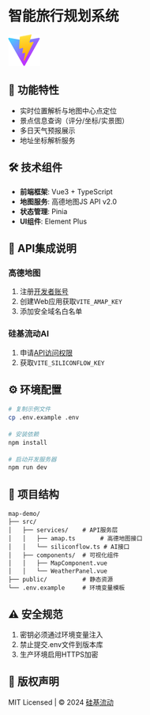 # 智能旅行规划系统
![高德地图可视化](public/vite.svg)

## 🌟 功能特性
- 实时位置解析与地图中心点定位
- 景点信息查询（评分/坐标/实景图）
- 多日天气预报展示
- 地址坐标解析服务

## 🛠️ 技术组件
- **前端框架**: Vue3 + TypeScript
- **地图服务**: 高德地图JS API v2.0
- **状态管理**: Pinia
- **UI组件**: Element Plus

## 🔑 API集成说明
### 高德地图
1. 注册[开发者账号](https://lbs.amap.com/)
2. 创建Web应用获取`VITE_AMAP_KEY`
3. 添加安全域名白名单

### 硅基流动AI
1. 申请[API访问权限](https://siliconflow.cn/)
2. 获取`VITE_SILICONFLOW_KEY`

## ⚙️ 环境配置
```bash
# 复制示例文件
cp .env.example .env

# 安装依赖
npm install

# 启动开发服务器
npm run dev
```

## 📂 项目结构
```
map-demo/
├── src/
│   ├── services/    # API服务层
│   │   ├── amap.ts       # 高德地图接口
│   │   └── siliconflow.ts # AI接口
│   ├── components/  # 可视化组件
│   │   ├── MapComponent.vue
│   │   └── WeatherPanel.vue
├── public/          # 静态资源
└── .env.example     # 环境变量模板
```

## ⚠️ 安全规范
1. 密钥必须通过环境变量注入
2. 禁止提交.env文件到版本库
3. 生产环境启用HTTPS加密

## 📜 版权声明
MIT Licensed | © 2024 [硅基流动](https://siliconflow.cn)